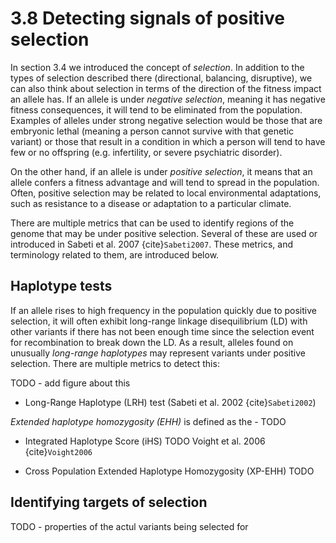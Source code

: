 # 3.8 Detecting signals of positive selection

In section 3.4 we introduced the concept of *selection*. In addition to the types of selection described there (directional, balancing, disruptive), we can also think about selection in terms of the direction of the fitness impact an allele has. If an allele is under *negative selection*, meaning it has negative fitness consequences, it will tend to be eliminated from the population. Examples of alleles under strong negative selection would be those that are embryonic lethal (meaning a person cannot survive with that genetic variant) or those that result in a condition in which a person will tend to have few or no offspring (e.g. infertility, or severe psychiatric disorder).

On the other hand, if an allele is under *positive selection*, it means that an allele confers a fitness advantage and will tend to spread in the population. Often, positive selection may be related to local environmental adaptations, such as resistance to a disease or adaptation to a particular climate. 

There are multiple metrics that can be used to identify regions of the genome that may be under positive selection. Several of these are used or introduced in Sabeti et al. 2007 {cite}`Sabeti2007`. These metrics, and terminology related to them, are introduced below.

## Haplotype tests

If an allele rises to high frequency in the population quickly due to positive selection, it will often exhibit long-range linkage disequilibrium (LD) with other variants if there has not been enough time since the selection event for recombination to break down the LD. As a result, alleles found on unusually *long-range haplotypes* may represent variants under positive selection. There are multiple metrics to detect this:

TODO - add figure about this

* Long-Range Haplotype (LRH) test (Sabeti et al. 2002 {cite}`Sabeti2002`)

*Extended haplotype homozygosity (EHH)* is defined as the - TODO

* Integrated Haplotype Score (iHS)
TODO Voight et al. 2006 {cite}`Voight2006`

* Cross Population Extended Haplotype Homozygosity (XP-EHH)
TODO

## Identifying targets of selection

TODO - properties of the actul variants being selected for

